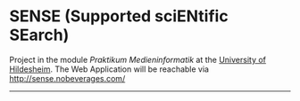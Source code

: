 # SENSE (Supported sciENtific SEarch)


Project in the module *Praktikum Medieninformatik* at the [University of Hildesheim](https://www.uni-hildesheim.de/en/uni/ "University of Hildesheim"). The Web Application will be reachable via http://sense.nobeverages.com/

---

